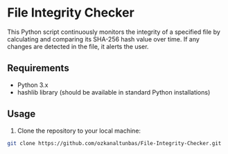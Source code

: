 # File Integrity Checker

This Python script continuously monitors the integrity of a specified file by calculating and comparing its SHA-256 hash value over time. If any changes are detected in the file, it alerts the user.

## Requirements

- Python 3.x
- hashlib library (should be available in standard Python installations)

## Usage

1. Clone the repository to your local machine:

```bash
git clone https://github.com/ozkanaltunbas/File-Integrity-Checker.git
